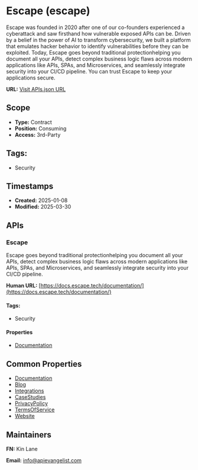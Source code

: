 # Escape (escape)
Escape was founded in 2020 after one of our co-founders experienced a cyberattack and saw firsthand how vulnerable exposed APIs can be. Driven by a belief in the power of AI to transform cybersecurity, we built a platform that emulates hacker behavior to identify vulnerabilities before they can be exploited. Today, Escape goes beyond traditional protectionhelping you document all your APIs, detect complex business logic flaws across modern applications like APIs, SPAs, and Microservices, and seamlessly integrate security into your CI/CD pipeline. You can trust Escape to keep your applications secure.

**URL:** [Visit APIs.json URL](https://raw.githubusercontent.com/api-evangelist/escape/refs/heads/main/apis.yml)

## Scope

- **Type:** Contract 
- **Position:** Consuming 
- **Access:** 3rd-Party 

## Tags:

 - Security

## Timestamps

- **Created:** 2025-01-08 
- **Modified:** 2025-03-30 

## APIs

### Escape
Escape goes beyond traditional protectionhelping you document all your APIs, detect complex business logic flaws across modern applications like APIs, SPAs, and Microservices, and seamlessly integrate security into your CI/CD pipeline.

**Human URL:** [https://docs.escape.tech/documentation/](https://docs.escape.tech/documentation/)


#### Tags:

 - Security

#### Properties

- [Documentation](https://public.escape.tech/v1/)

## Common Properties

- [Documentation](https://docs.escape.tech/)
- [Blog](https://escape.tech/blog/)
- [Integrations](https://docs.escape.tech/documentation/inventory/integrations/)
- [CaseStudies](https://escape.tech/blog/tag/case-study/)
- [PrivacyPolicy](https://escape.tech/privacy)
- [TermsOfService](https://escape.tech/terms)
- [Website](https://escape.tech/)

## Maintainers

**FN:** Kin Lane

**Email:** info@apievangelist.com

